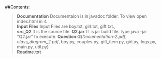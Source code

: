 ##Contents:
><b>Documentation</b> Documentaion is in javadoc folder.  To view open index.html in it.
><br><b>Input Files</b> Input Files are boy.txt, girl.txt, gift.txt.,<br>
><b>src_Q2</b> It is the source file.
><b>Q2.jar</b> IT is jar build file. type   java -jar "Q2.jar"    to execute.
><b>Question-2</b>(<i>Documentation-2.pdf</i>, <i>class_diagram_2.pdf</i>, boy.py, couples.py, gift_item.py, girl.py, logs.py, main.py, util.py)</br>
><b>Readme.txt</b></br>

